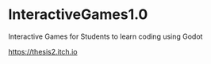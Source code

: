 # InteractiveGames1.0
Interactive Games for Students to learn coding using Godot

https://thesis2.itch.io

